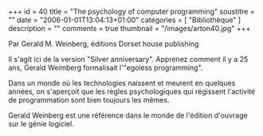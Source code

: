 +++
id = 40
title = "The psychology of computer programming"
soustitre = ""
date = "2006-01-01T13:04:13+01:00"
catégories = [ "Bibliothèque" ]
description = ""
comments = true
thumbnail = "/images/arton40.jpg"
+++

<div class="chapo">Par Gerald M. Weinberg, éditions Dorset house publishing</div>

Il s'agit ici de la version "Silver anniversary". Apprenez comment il y a 25 ans, Gerald Weimberg formalisait l'"egoless programming".

Dans un monde où les technologies naissent et meurent en quelques années, on s'aperçoit que les règles psychologiques qui régissent l'activité de programmation sont bien toujours les mêmes. 

Gerald Weinberg est une référence dans le monde de l'édition d'ouvrage sur le génie logiciel.